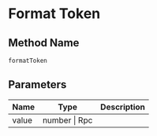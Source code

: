 # Format Token

## Method Name

`formatToken`

## Parameters

| Name        | Type                     | Description |
| ---------   | -----------------------  | ----------- |
| value       | number \| Rpc  |             |

